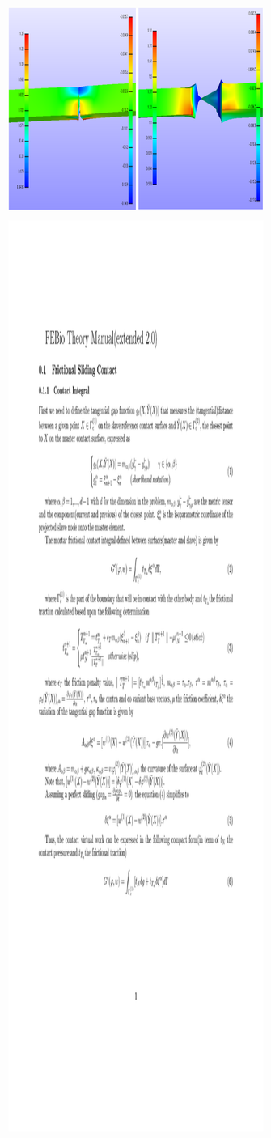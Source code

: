 
 <br>
<img src="largedeformationteartest.png" alt="Example" width="1000" height="400" />
 </br>
 <br>
 <img src="0001.jpg" alt="Example" width="1500" height="1800" />
 </br>

